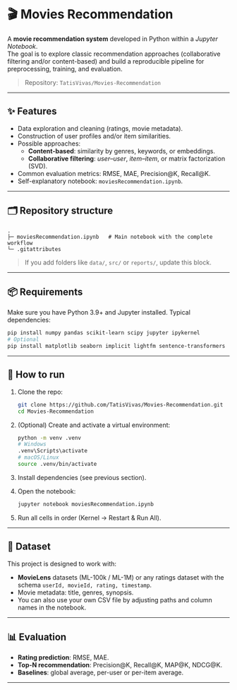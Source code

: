 # 🎬 Movies Recommendation

A **movie recommendation system** developed in Python within a *Jupyter Notebook*.  
The goal is to explore classic recommendation approaches (collaborative filtering and/or content-based) and build a reproducible pipeline for preprocessing, training, and evaluation.

> Repository: `TatisVivas/Movies-Recommendation`

---

## ✨ Features
- Data exploration and cleaning (ratings, movie metadata).
- Construction of user profiles and/or item similarities.
- Possible approaches:
  - **Content-based**: similarity by genres, keywords, or embeddings.
  - **Collaborative filtering**: *user–user*, *item–item*, or matrix factorization (SVD).
- Common evaluation metrics: RMSE, MAE, Precision@K, Recall@K.
- Self-explanatory notebook: `moviesRecommendation.ipynb`.

---

## 🗂️ Repository structure
```
.
├─ moviesRecommendation.ipynb   # Main notebook with the complete workflow
└─ .gitattributes
```

> If you add folders like `data/`, `src/` or `reports/`, update this block.

---

## 📦 Requirements

Make sure you have Python 3.9+ and Jupyter installed. Typical dependencies:

```bash
pip install numpy pandas scikit-learn scipy jupyter ipykernel
# Optional
pip install matplotlib seaborn implicit lightfm sentence-transformers
```

---

## 🚀 How to run

1. Clone the repo:
   ```bash
   git clone https://github.com/TatisVivas/Movies-Recommendation.git
   cd Movies-Recommendation
   ```

2. (Optional) Create and activate a virtual environment:
   ```bash
   python -m venv .venv
   # Windows
   .venv\Scripts\activate
   # macOS/Linux
   source .venv/bin/activate
   ```

3. Install dependencies (see previous section).

4. Open the notebook:
   ```bash
   jupyter notebook moviesRecommendation.ipynb
   ```

5. Run all cells in order (Kernel → Restart & Run All).

---

## 🧠 Dataset

This project is designed to work with:
- **MovieLens** datasets (ML-100k / ML-1M) or any ratings dataset with the schema `userId, movieId, rating, timestamp`.  
- Movie metadata: title, genres, synopsis.  
- You can also use your own CSV file by adjusting paths and column names in the notebook.

---

## 📊 Evaluation

- **Rating prediction**: RMSE, MAE.  
- **Top-N recommendation**: Precision@K, Recall@K, MAP@K, NDCG@K.  
- **Baselines**: global average, per-user or per-item average.  

---
